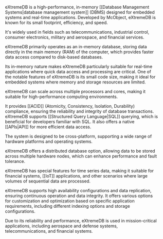 eXtremeDB is a high-performance, in-memory [[Database Management Systems|database management system]] (DBMS) designed for embedded systems and real-time applications. Developed by McObject, eXtremeDB is known for its small footprint, efficiency, and speed.

It's widely used in fields such as telecommunications, industrial control, consumer electronics, military and aerospace, and financial services.

eXtremeDB primarily operates as an in-memory database, storing data directly in the main memory (RAM) of the computer, which provides faster data access compared to disk-based databases.

Its in-memory nature makes eXtremeDB particularly suitable for real-time applications where quick data access and processing are critical. One of the notable features of eXtremeDB is its small code size, making it ideal for embedded systems where memory and storage resources are limited.

eXtremeDB can scale across multiple processors and cores, making it suitable for high-performance computing environments.

It provides [[ACID]] (Atomicity, Consistency, Isolation, Durability) compliance, ensuring the reliability and integrity of database transactions. eXtremeDB supports [[Structured Query Language|SQL]] querying, which is beneficial for developers familiar with SQL. It also offers a native [[APIs|API]] for more efficient data access.

The system is designed to be cross-platform, supporting a wide range of hardware platforms and operating systems.

eXtremeDB offers a distributed database option, allowing data to be stored across multiple hardware nodes, which can enhance performance and fault tolerance.

eXtremeDB has special features for time series data, making it suitable for financial systems, [[IoT]] applications, and other scenarios where large volumes of sequential data are processed.

eXtremeDB supports high availability configurations and data replication, ensuring continuous operation and data integrity. It offers various options for customization and optimization based on specific application requirements, including different indexing options and storage configurations.

Due to its reliability and performance, eXtremeDB is used in mission-critical applications, including aerospace and defense systems, telecommunications, and financial systems.
